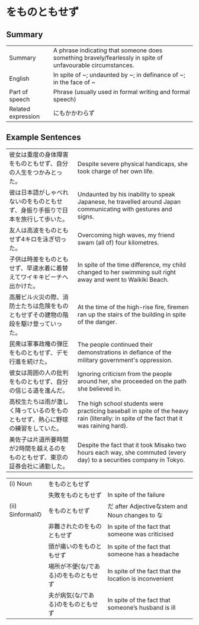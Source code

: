 # をものともせず

## Summary

<table><tr>   <td>Summary</td>   <td>A phrase indicating that someone does something bravely/fearlessly in spite of unfavourable circumstances.</td></tr><tr>   <td>English</td>   <td>In spite of ~; undaunted by ~; in definance of ~; in the face of ~</td></tr><tr>   <td>Part of speech</td>   <td>Phrase (usually used in formal writing and formal speech)</td></tr><tr>   <td>Related expression</td>   <td>にもかかわらず</td></tr></table>

## Example Sentences

<table><tr>   <td>彼女は重度の身体障害をものともせず、自分の人生をつかみとった。</td>   <td>Despite severe physical handicaps, she took charge of her own life.</td></tr><tr>   <td>彼は日本語がしゃべれないのをものともせず、身振り手振りで日本を旅行して歩いた。</td>   <td>Undaunted by his inability to speak Japanese, he travelled around Japan communicating with gestures and signs.</td></tr><tr>   <td>友人は高波をものともせず4キロを泳ぎ切った。</td>   <td>Overcoming high waves, my friend swam (all of) four kilometres.</td></tr><tr>   <td>子供は時差をものともせず、早速水着に着替えてワイキキビーチへ出かけた。</td>   <td>In spite of the time difference, my child changed to her swimming suit right away and went to Waikiki Beach.</td></tr><tr>   <td>高層ビル火災の際、消防士たちは危険をものともせずその建物の階段を駆け登っていった。</td>   <td>At the time of the high-rise fire, firemen ran up the stairs of the building in spite of the danger.</td></tr><tr>   <td>民衆は軍事政権の弾圧をものともせず、デモ行進を続けた。</td>   <td>The people continued their demonstrations in deﬁance of the military government's oppression.</td></tr><tr>   <td>彼女は周囲の人の批判をものともせず、自分の信じる道を進んだ。</td>   <td>Ignoring criticism from the people around her, she proceeded on the path she believed in.</td></tr><tr>   <td>高校生たちは雨が激しく降っているのをものともせず、熱心に野球の練習をしていた。</td>   <td>The high school students were practicing baseball in spite of the heavy rain (literally: in spite of the fact that it was raining hard).</td></tr><tr>   <td>美佐子は片道所要時間が2時間を越えるのをものともせず、東京の証券会社に通勤した。</td>   <td>Despite the fact that it took Misako two hours each way, she commuted (every day) to a securities company in Tokyo.</td></tr></table>

<table class="table"><tbody><tr class="tr head"><td class="td"><span class="numbers">(i)</span> <span class="bold">Noun</span></td><td class="td"><span class="concept">をものともせず</span></td><td class="td"></td></tr><tr class="tr"><td class="td"></td><td class="td"><span>失敗</span><span class="concept">をものともせず</span></td><td class="td"><span>In spite of the failure</span></td></tr><tr class="tr head"><td class="td"><span class="numbers">(ii)</span> <span class="bold">Sinformalの</span></td><td class="td"><span class="concept">をものともせず</span></td><td class="td"><span>だ after Adjectiveなstem and Noun changes to な</span></td></tr><tr class="tr"><td class="td"></td><td class="td"><span>非難されたの</span><span class="concept">をものともせず</span></td><td class="td"><span>In spite of the fact that someone was criticised</span></td></tr><tr class="tr"><td class="td"></td><td class="td"><span>頭が痛いの</span><span class="concept">をものともせず</span></td><td class="td"><span>In spite of the fact that someone has a headache</span></td></tr><tr class="tr"><td class="td"></td><td class="td"><span>場所が不便{な/である}の</span><span class="concept">をものともせず</span></td><td class="td"><span>In spite of the fact that the location is inconvenient</span></td></tr><tr class="tr"><td class="td"></td><td class="td"><span>夫が病気{な/である}の</span><span class="concept">をものともせず</span></td><td class="td"><span>In spite of the fact that someone’s husband is ill</span></td></tr></tbody></table>

